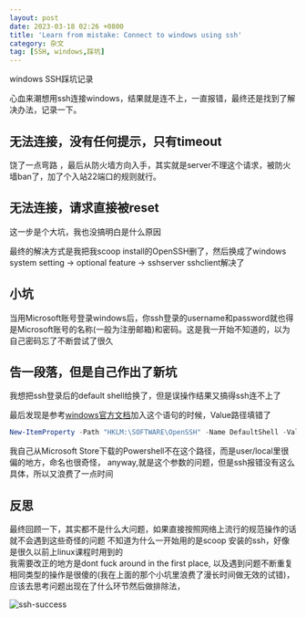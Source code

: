 ```yaml
---
layout: post
date: 2023-03-18 02:26 +0800
title: 'Learn from mistake: Connect to windows using ssh'
category: 杂文
tag: [SSH, windows,踩坑]
---
```

windows SSH踩坑记录

心血来潮想用ssh连接windows，结果就是连不上，一直报错，最终还是找到了解决办法，记录一下。   
## 无法连接，没有任何提示，只有timeout  

饶了一点弯路 ，最后从防火墙方向入手，其实就是server不理这个请求，被防火墙ban了，加了个入站22端口的规则就行。

## 无法连接，请求直接被reset

这一步是个大坑，我也没搞明白是什么原因  

最终的解决方式是我把我scoop install的OpenSSH删了，然后换成了windows system setting -> optional feature ->  sshserver sshclient解决了

## 小坑

当用Microsoft账号登录windows后，你ssh登录的username和password就也得是Microsoft账号的名称(一般为注册邮箱)和密码。这是我一开始不知道的，以为自己密码忘了不断尝试了很久

## 告一段落，但是自己作出了新坑

我想把ssh登录后的default shell给换了，但是误操作结果又搞得ssh连不上了  

最后发现是参考[windows官方文档](https://learn.microsoft.com/en-us/windows-server/administration/openssh/openssh_server_configuration)加入这个语句的时候，Value路径填错了

```powershell
New-ItemProperty -Path "HKLM:\SOFTWARE\OpenSSH" -Name DefaultShell -Value "C:\Windows\System32\WindowsPowerShell\v1.0\powershell.exe" -PropertyType String -Force
```

我自己从Microsoft Store下载的Powershell不在这个路径，而是user/local里很偏的地方，命名也很奇怪，
anyway,就是这个参数的问题，但是ssh报错没有这么具体，所以又浪费了一点时间

## 反思

最终回顾一下，其实都不是什么大问题，如果直接按照网络上流行的规范操作的话就不会遇到这些奇怪的问题
不知道为什么一开始用的是scoop 安装的ssh，好像是很久以前上linux课程时用到的  
我需要改正的地方是dont fuck around in the first place, 以及遇到问题不断重复相同类型的操作是很傻的(我在上面的那个小坑里浪费了漫长时间做无效的试错)，应该去思考问题出现在了什么环节然后做排除法，

![ssh-success](https://cdn.staticaly.com/gh/TonyMarsh-Hub/image-hosting@master/Miscellaneous/ssh-success.5aoj6tyujx80.webp)
